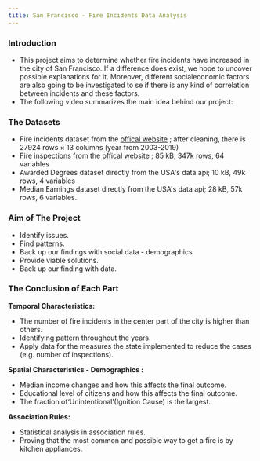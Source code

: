 ```yaml
---
title: San Francisco - Fire Incidents Data Analysis
---
```

### Introduction
* This project aims to determine whether fire incidents have increased in the city of San Francisco. If a difference does exist, we hope to uncover possible explanations for it. Moreover, different socialeconomic factors are also going to be investigated to se if there is any kind of correlation between incidents and these factors.
* The following video summarizes the main idea behind our project:


### The Datasets
* Fire incidents dataset from the [offical website](https://datasf.org/opendata/) ; after cleaning, there is 27924 rows × 13 columns (year from 2003-2019)
* Fire inspections from the [offical website](https://datasf.org/opendata/) ; 85 kB, 347k rows, 64 variables 
* Awarded Degrees dataset directly from the USA's data api; 10 kB, 49k rows, 4 variables
* Median Earnings dataset directly from the USA's data api; 28 kB, 57k rows, 6 variables.

### Aim of The Project
* Identify issues.
* Find patterns.
* Back up our findings with social data - demographics.
* Provide viable solutions.
* Back up our finding with data.

### The Conclusion of Each Part
**Temporal Characteristics:**

* The number of fire incidents in the center part of the city is higher than others.
* Identifying pattern throughout the years.
* Apply data for the measures the state implemented to reduce the cases (e.g. number of inspections).

**Spatial Characteristics - Demographics :**

* Median income changes and how this affects the final outcome.
* Educational level of citizens and how this affects the final outcome.
* The fraction of‘Unintentional’(Ignition Cause) is the largest.

   
**Association Rules:**

* Statistical analysis in association rules.
* Proving that the most common and possible way to get a fire is by kitchen appliances.

